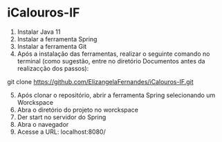 # iCalouros-IF                                   


1. Instalar Java 11
2. Instalar a ferramenta Spring
3. Instalar a ferramenta Git
4. Após a instalação das ferramentas, realizar o seguinte comando no terminal (como sugestão, entre no diretório Documentos antes da realizacção dos passos):
 
git clone https://github.com/ElizangelaFernandes/iCalouros-IF.git
 
5. Após clonar o repositório, abrir a ferramenta Spring selecionando um Worckspace
6. Abra o diretório do projeto no worckspace
7. Der start no servidor do Spring
8. Abra o navegador
9. Acesse a URL: localhost:8080/

